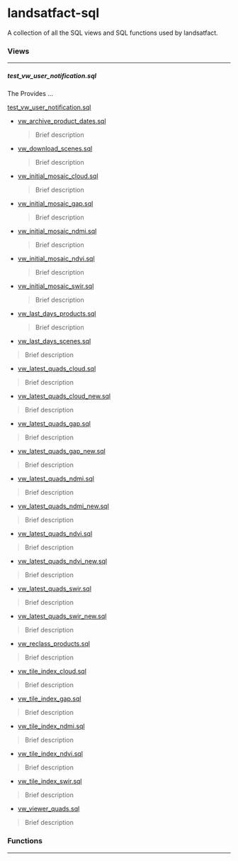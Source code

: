 # landsatfact-sql
A collection of all the SQL views and SQL functions used by landsatfact.

### Views
___
##### test_vw_user_notification.sql
  The Provides ...

  [test_vw_user_notification.sql](views/test_vw_user_notification.sql)


* [vw_archive_product_dates.sql](views/vw_archive_product_dates.sql)
  > Brief description

* [vw_download_scenes.sql](views/vw_download_scenes.sql)
  > Brief description

* [vw_initial_mosaic_cloud.sql](views/vw_initial_mosaic_cloud.sql)
  > Brief description

* [vw_initial_mosaic_gap.sql](views/vw_initial_mosaic_gap.sql)
  > Brief description

* [vw_initial_mosaic_ndmi.sql](views/vw_initial_mosaic_ndmi.sql)
  > Brief description

* [vw_initial_mosaic_ndvi.sql](views/vw_initial_mosaic_ndvi.sql)
  > Brief description

* [vw_initial_mosaic_swir.sql](views/vw_initial_mosaic_swir.sql)
  > Brief description

* [vw_last_days_products.sql](viewws/vw_last_days_products.sql)
  > Brief description

* [vw_last_days_scenes.sql](views/vw_last_days_scenes.sql)
> Brief description

* [vw_latest_quads_cloud.sql](views/vw_latest_quads_cloud.sql)
> Brief description

* [vw_latest_quads_cloud_new.sql](views/vw_latest_quads_cloud_new.sql)
> Brief description

* [vw_latest_quads_gap.sql](views/vw_latest_quads_gap.sql)
> Brief description

* [vw_latest_quads_gap_new.sql](views/vw_latest_quads_gap_new.sql)
> Brief description

* [vw_latest_quads_ndmi.sql](views/vw_latest_quads_ndmi.sql)
> Brief description

* [vw_latest_quads_ndmi_new.sql](views/vw_latest_quads_ndmi_new.sql)
> Brief description

* [vw_latest_quads_ndvi.sql](views/vw_latest_quads_ndvi.sql)
> Brief description

* [vw_latest_quads_ndvi_new.sql](views/vw_latest_quads_ndvi_new.sql)
> Brief description

* [vw_latest_quads_swir.sql](views/vw_latest_quads_swir.sql)
> Brief description

* [vw_latest_quads_swir_new.sql](views/vw_latest_quads_swir_new.sql)
> Brief description

* [vw_reclass_products.sql](views/vw_reclass_products.sql)
> Brief description

* [vw_tile_index_cloud.sql](views/vw_tile_index_cloud.sql)
> Brief description

* [vw_tile_index_gap.sql](views/vw_tile_index_gap.sql)
> Brief description

* [vw_tile_index_ndmi.sql](views/vw_tile_index_ndmi.sql)
> Brief description

* [vw_tile_index_ndvi.sql](views/vw_tile_index_ndvi.sql)
> Brief description

* [vw_tile_index_swir.sql](views/vw_tile_index_swir.sql)
> Brief description

* [vw_viewer_quads.sql](views/vw_viewer_quads.sql)
> Brief description

### Functions
---
